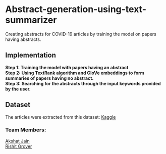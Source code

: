 # Abstract-generation-using-text-summarizer
Creating abstracts for COVID-19 articles by training the model on papers having abstracts.

## Implementation

**Step 1: Training the model with papers having an abstract**  
**Step 2: Using TextRank algorithm and GloVe embeddings to form summaries of papers having no abstract.**  
**Step 3: Searching for the abstracts through the input keywords provided by the user.**  


## Dataset

The articles were extracted from this dataset: [Kaggle](https://www.kaggle.com/allen-institute-for-ai/CORD-19-research-challenge)

### Team Members:

[Akshat Jain](https://github.com/Akshatt)  
[Rishit Grover](https://github.com/RishitGrover)
